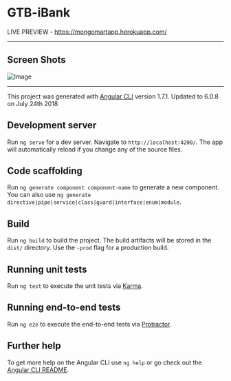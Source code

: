 # GTB-iBank

LIVE PREVIEW  - https://mongomartapp.herokuapp.com/

 
----------------------------------------------------------------------------------------------------------------------

Screen Shots
------------------




![Image](https://github.com/zimejin/Mongo-Mart-MongoDB-Node-Express-Application-/blob/master/screen-shot/sreen%20mart.png?raw=true)

----------------------------------------------------------------------------------------------------------------------

This project was generated with [Angular CLI](https://github.com/angular/angular-cli) version 1.7.1.
Updated to 6.0.8 on July 24th 2018

## Development server

Run `ng serve` for a dev server. Navigate to `http://localhost:4200/`. The app will automatically reload if you change any of the source files.

## Code scaffolding

Run `ng generate component component-name` to generate a new component. You can also use `ng generate directive|pipe|service|class|guard|interface|enum|module`.

## Build

Run `ng build` to build the project. The build artifacts will be stored in the `dist/` directory. Use the `-prod` flag for a production build.

## Running unit tests

Run `ng test` to execute the unit tests via [Karma](https://karma-runner.github.io).

## Running end-to-end tests

Run `ng e2e` to execute the end-to-end tests via [Protractor](http://www.protractortest.org/).

## Further help

To get more help on the Angular CLI use `ng help` or go check out the [Angular CLI README](https://github.com/angular/angular-cli/blob/master/README.md).
